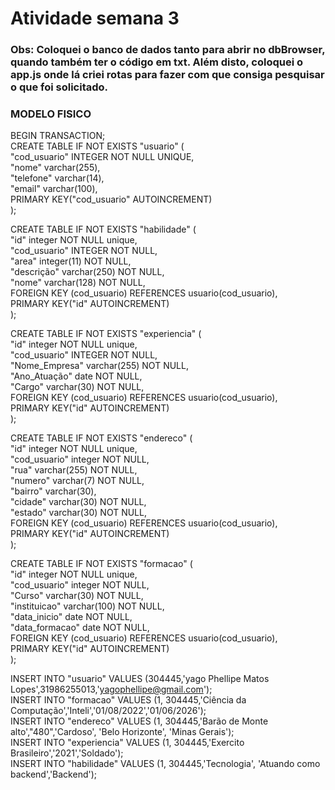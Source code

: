# Atividade semana 3
### Obs: Coloquei o banco de dados tanto para abrir no dbBrowser, quando também ter o código em txt. Além disto, coloquei o app.js onde lá criei rotas para fazer com que consiga pesquisar o que foi solicitado.
### MODELO FISICO

BEGIN TRANSACTION;<br />
CREATE TABLE IF NOT EXISTS "usuario" (<br />
    "cod_usuario"	INTEGER NOT NULL UNIQUE,<br />
    "nome"	varchar(255),<br />
    "telefone"	varchar(14),<br />
    "email"	varchar(100),<br />
    PRIMARY KEY("cod_usuario" AUTOINCREMENT)<br />
);<br />

CREATE TABLE IF NOT EXISTS "habilidade" (<br />
    "id"	integer NOT NULL unique,<br />
    "cod_usuario"	INTEGER NOT NULL,<br />
    "area"	integer(11) NOT NULL,<br />
    "descrição"	varchar(250) NOT NULL,<br />
    "nome"	varchar(128) NOT NULL,<br />
    FOREIGN KEY (cod_usuario) REFERENCES usuario(cod_usuario),<br />
    PRIMARY KEY("id" AUTOINCREMENT)<br />
);<br />

CREATE TABLE IF NOT EXISTS "experiencia" (<br />
    "id"	integer NOT NULL unique,<br />
    "cod_usuario"	INTEGER NOT NULL,<br />
    "Nome_Empresa"	varchar(255) NOT NULL,<br />
    "Ano_Atuação"	date NOT NULL,<br />
    "Cargo"	varchar(30) NOT NULL,<br />
    FOREIGN KEY (cod_usuario) REFERENCES usuario(cod_usuario),<br />
    PRIMARY KEY("id" AUTOINCREMENT)<br />
);<br />

CREATE TABLE IF NOT EXISTS "endereco" (<br />
    "id"	integer NOT NULL unique,<br />
    "cod_usuario"	integer NOT NULL,<br />
    "rua"	varchar(255) NOT NULL,<br />
    "numero"	varchar(7) NOT NULL,<br />
    "bairro"	varchar(30),<br />
    "cidade"	varchar(30) NOT NULL,<br />
    "estado"	varchar(30) NOT NULL,<br />
    FOREIGN KEY (cod_usuario) REFERENCES usuario(cod_usuario),<br />
    PRIMARY KEY("id" AUTOINCREMENT)<br />
);<br />

CREATE TABLE IF NOT EXISTS "formacao" (<br />
    "id"	integer NOT NULL unique, <br />
    "cod_usuario"	integer NOT NULL,<br />
    "Curso"	varchar(30) NOT NULL,<br />
    "instituicao"	varchar(100) NOT NULL,<br />
    "data_inicio"	date NOT NULL,<br />
    "data_formacao"	date NOT NULL,<br />
    FOREIGN KEY (cod_usuario) REFERENCES usuario(cod_usuario),<br />
    PRIMARY KEY("id" AUTOINCREMENT)<br />
);<br />


INSERT INTO "usuario" VALUES (304445,'yago Phellipe Matos Lopes',31986255013,'yagophellipe@gmail.com');<br />
INSERT INTO "formacao" VALUES (1, 304445,'Ciência da Computação','Inteli','01/08/2022','01/06/2026');<br />
INSERT INTO "endereco" VALUES (1, 304445,'Barão de Monte alto',"480",'Cardoso', 'Belo Horizonte', 'Minas Gerais');<br />
INSERT INTO "experiencia" VALUES (1, 304445,'Exercito Brasileiro','2021','Soldado');<br />
INSERT INTO "habilidade" VALUES (1, 304445,'Tecnologia', 'Atuando como backend','Backend');
